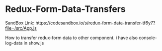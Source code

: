 # Redux-Form-Data-Transfers
SandBox Link: https://codesandbox.io/s/redux-form-data-transfer-tf6y7?file=/src/App.js 
     
     
     
How to transfer redux-form data to other component. i have also console-log-data  in show.js
 

